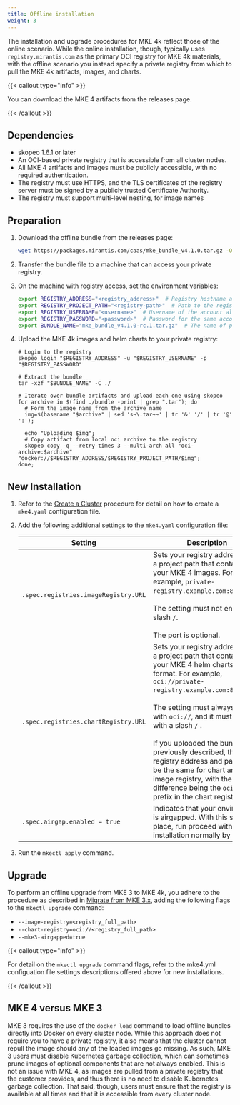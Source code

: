 ```yaml
---
title: Offline installation
weight: 3
---
```


The installation and upgrade procedures for MKE 4k reflect those of the online
scenario. While the online installation, though, typically uses
`registry.mirantis.com` as the primary OCI registry for MKE
 4k materials, with the offline scenario you instead specify a private
registry from which to pull the MKE 4k artifacts, images, and charts.

{{< callout type="info" >}}

You can download the MKE 4 artifacts from the releases page.

{{< /callout >}}

## Dependencies ##

- skopeo 1.6.1 or later
- An OCI-based private registry that is accessible from all cluster nodes.
- All MKE 4 artifacts and images must be publicly accessible, with no required authentication.
- The registry must use HTTPS, and the TLS certificates of the registry server
must be signed by a publicly trusted Certificate Authority.
- The registry must support multi-level nesting, for image names

## Preparation ##

1. Download the offline bundle from the releases page:

   ```bash
   wget https://packages.mirantis.com/caas/mke_bundle_v4.1.0.tar.gz -O mke_bundle_v4.1.0.tar.gz
   ```

2. Transfer the bundle file to a machine that can access your private registry.

3. On the machine with registry access, set the environment variables:

   ```bash
   export REGISTRY_ADDRESS="<registry_address>"  # Registry hostname and optionally port, e.g. "private-registry.example.com:8080". Must NOT end with a slash '/'
   export REGISTRY_PROJECT_PATH="<registry-path>"  # Path to the registry project that will store all MKE 4 artifacts. Must NOT end with a slash '/'. E.g. "mke". Registry address and path should make the full registry path. With the examples above, the full path will be REGISTRY_ADDRESS + "/" + REGISTRY_PROJECT_PATH == "private-registry.example.com:8080/mke"
   export REGISTRY_USERNAME="<username>"  # Username of the account allowed to push
   export REGISTRY_PASSWORD="<password>"  # Password for the same account
   export BUNDLE_NAME="mke_bundle_v4.1.0-rc.1.tar.gz"  # The name of previously downloaded bundle file. The file must be located in the same directory where you run the preparation steps
   ```

4. Upload the MKE 4k images and helm charts to your private registry:

   ```
   # Login to the registry
   skopeo login "$REGISTRY_ADDRESS" -u "$REGISTRY_USERNAME" -p "$REGISTRY_PASSWORD"

   # Extract the bundle
   tar -xzf "$BUNDLE_NAME" -C ./

   # Iterate over bundle artifacts and upload each one using skopeo
   for archive in $(find ./bundle -print | grep ".tar"); do
     # Form the image name from the archive name
     img=$(basename "$archive" | sed 's~\.tar~~' | tr '&' '/' | tr '@' ':');

     echo "Uploading $img";
     # Copy artifact from local oci archive to the registry
     skopeo copy -q --retry-times 3 --multi-arch all "oci-archive:$archive" "docker://$REGISTRY_ADDRESS/$REGISTRY_PROJECT_PATH/$img";
   done;
   ```

## New Installation ##

1. Refer to the [Create a Cluster](../create-cluster/#initialize-deployment) procedure for detail on
how to create a `mke4.yaml` configuration file.

2. Add the following additional settings to the `mke4.yaml` configuration file:

   | Setting                            | Description                                                                                                                                                                                                                                                                                                                                                                                                                                   |
   |------------------------------------|-----------------------------------------------------------------------------------------------------------------------------------------------------------------------------------------------------------------------------------------------------------------------------------------------------------------------------------------------------------------------------------------------------------------------------------------------|
   | `.spec.registries.imageRegistry.URL` | Sets your registry address with a project path that contains your MKE 4 images. For example, `private-registry.example.com:8080/mke`. <br><br>The setting must not end with a slash `/`.<br><br>The port is optional.                                                                                                                                                                                                                                                                   |
   | `.spec.registries.chartRegistry.URL` | Sets your registry address with a project path that contains your MKE 4 helm charts in OCI format. For example, `oci://private-registry.example.com:8080/mke`.<br><br>The setting must always start with  `oci://`, and it must not end with a slash `/` .<br><br>If you uploaded the bundle as previously described, the registry address and path will be the same for chart and image registry, with the only difference being the   `oci://` prefix in the chart registry URL. |
   | `.spec.airgap.enabled = true`        | Indicates that your environment is airgapped. With this setting in place, run proceed with the installation normally by running                                                                                                                                                                                                                                                                                                                         |


3. Run the `mkectl apply` command.

## Upgrade ##

To perform an offline upgrade from MKE 3 to MKE 4k, you adhere to the
procedure as described in [Migrate from MKE 3.x](../../migrate-from-mke-3),
adding the following flags to the `mkectl upgrade` command:

* `--image-registry=<registry_full_path>`
* `--chart-registry=oci://<registry_full_path>`
* `--mke3-airgapped=true`

{{< callout type="info" >}}

For detail on the `mkectl upgrade` command flags, refer to the mke4.yml
configuation file settings descriptions offered above for new installations.

{{< /callout >}}

## MKE 4 versus MKE 3 ##

MKE 3 requires the use of the `docker load` command to load offline bundles
directly into Docker on every cluster node. While this approach does not
require you to have a private registry, it also means that the cluster cannot
repull the image should any of the loaded images go missing. As such, MKE 3
users must disable Kubernetes garbage collection, which can sometimes prune
images of optional components that are not always enabled. This is not an issue
with MKE 4, as images are pulled from a private registry that the customer
provides, and thus there is no need to disable Kubernetes garbage collection.
That said, though, users must ensure that the registry is available at all
times and that it is accessible from every cluster node.